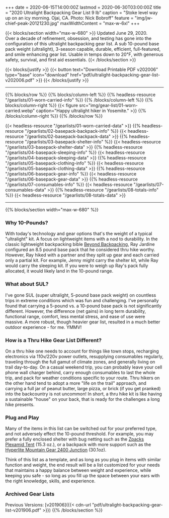 +++
date = 2020-06-15T14:00:00Z
lastmod = 2020-06-30T03:00:00Z
title = "2020 Ultralight Backpacking Gear List 9 lb"
caption = "Stoke level way up on an icy morning. Ojai, CA. Photo: Nick Bobroff"
feature = "img/jw-chief-peak-20121230.jpg"
maxWidthContent = "max-w-6xl"
+++

{{< blocks/section width="max-w-680" >}}
<time class="text-raven-700" datetime="2020-06-30T03:00:00Z">Updated June 29, 2020.</time>
<br>
<span class="lead">Over a decade of refinement, obsession, and testing has gone into the configuration of this ultralight backpacking gear list. A sub 10-pound base pack weight (ultralight), 3-season capable, durable, efficient, full-featured, and smile enhancing gear list. Usable in temps down to 20&#8457;, with generous safety, survival, and first aid essentials.</span>
{{< /blocks/section >}}

{{< blocks/justify >}}
{{< button text="Download Printable PDF v202006" type="base" icon="download" href="pdf/ultralight-backpacking-gear-list-v202006.pdf" >}}
{{< /blocks/justify >}}

* * *

{{% blocks/row %}}
{{% blocks/column-left %}}
{{% headless-resource "/gearlists/01-worn-carried-info" %}}
{{% /blocks/column-left %}}
{{% blocks/column-right %}}
{{< figure src="img/gear-list/01-worn-carried.webp" caption="Happy ultralight hiker in Yosemite." >}}
{{% /blocks/column-right %}}
{{% /blocks/row %}}

{{< headless-resource "/gearlists/01-worn-carried-data" >}}
{{% headless-resource "/gearlists/02-basepack-backpack-info" %}}
{{< headless-resource "/gearlists/02-basepack-backpack-data" >}}
{{% headless-resource "/gearlists/03-basepack-shelter-info" %}}
{{< headless-resource "/gearlists/03-basepack-shelter-data" >}}
{{% headless-resource "/gearlists/04-basepack-sleeping-info" %}}
{{< headless-resource "/gearlists/04-basepack-sleeping-data" >}}
{{% headless-resource "/gearlists/05-basepack-clothing-info" %}}
{{< headless-resource "/gearlists/05-basepack-clothing-data" >}}
{{% headless-resource "/gearlists/06-basepack-gear-info" %}}
{{< headless-resource "/gearlists/06-basepack-gear-data" >}}
{{% headless-resource "/gearlists/07-consumables-info" %}}
{{< headless-resource "/gearlists/07-consumables-data" >}}
{{% headless-resource "/gearlists/08-totals-info" %}}
{{< headless-resource "/gearlists/08-totals-data" >}}

* * *

{{% blocks/section width="max-w-680" %}}
### Why 10-Pounds?

With today's technology and gear options that's the weight of a typical "ultralight" kit. A focus on lightweight items with a nod to durability. In the classic lightweight backpacking bible [Beyond Backpacking](https://www.amazon.com/dp/0963235931/?tag=ltrl-20), Ray Jardine configured an 8.5 pound base pack that he considered thru hike worthy. However, Ray hiked with a partner and they split up gear and each carried only a partial kit. For example, Jenny might carry the shelter kit, while Ray would carry the sleeping kit. If you were to weigh up Ray's pack fully allocated, it would likely land in the 10-pound range.

### What about SUL?

I've gone SUL (super ultralight, 5-pound base pack weight) on countless trips in extreme conditions which was fun and challenging. I've personally found that carrying a 5-pound vs. a 10-pound base pack is not significantly different. However, the difference (net gains) in long term durability, functional range, comfort, less mental stress, and ease of use were massive. A more robust, though heavier gear list, resulted in a much better outdoor experience - for me. YMMV!

### How is a Thru Hike Gear List Different?

On a thru hike one needs to account for things like town stops, recharging electronics via 110v/220v power outlets, resupplying consumables regularly, traveling through the full gamut of climate zones, and generally living on trail day-to-day. On a casual weekend trip, you can probably leave your cell phone wall charger behind, carry enough consumables to last the whole trip, and pack for weather conditions specific to your route. Thru hikers on the other hand tend to adopt a more "life on the trail" approach, and carrying a full jar of peanut butter, large pizza, or brick (if you get pranked) into the backcountry is not uncommon! In short, a thru hike kit is like having a sustainable "house" on your back, that is ready for the challenges a long hike presents.

### Plug and Play

Many of the items in this list can be switched out for your preferred type, and not adversely effect the 10-pound threshold. For example, you may prefer a fully enclosed shelter with bug netting such as the [Zpacks Plexamid Tent](https://zpacks.com/products/plexamid-tent?aff=37) (15.3 oz.), or a backpack with more support such as the [Hyperlite Mountain Gear 2400 Junction](https://www.hyperlitemountaingear.com/collections/packs/products/2400-junction) (30.1oz).

Think of this list as a template, and as long as you plug in items with similar function and weight, the end result will be a list customized for your needs that maintains a happy balance between weight and experience, while keeping you safe - so long as you fill up the space between your ears with the right knowledge, skills, and experience.

### Archived Gear Lists

Previous Versions: [v201906]({{< cdn-url "pdf/ultralight-backpacking-gear-list-v201906.pdf" >}})
{{% /blocks/section %}}
